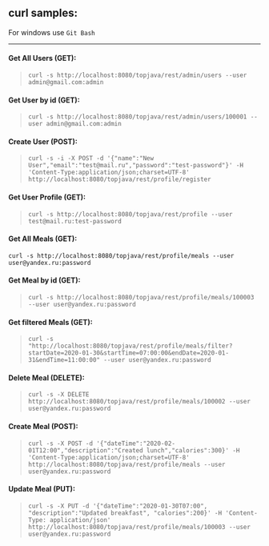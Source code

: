 ## curl samples:
 For windows use `Git Bash`

-------------------------------------------
#### Get All Users (GET):
>`curl -s http://localhost:8080/topjava/rest/admin/users --user admin@gmail.com:admin`

#### Get User by id (GET):
>`curl -s http://localhost:8080/topjava/rest/admin/users/100001 --user admin@gmail.com:admin`

#### Create User (POST):
>`curl -s -i -X POST -d '{"name":"New User","email":"test@mail.ru","password":"test-password"}' -H 'Content-Type:application/json;charset=UTF-8' http://localhost:8080/topjava/rest/profile/register`

#### Get User Profile (GET):
>`curl -s http://localhost:8080/topjava/rest/profile --user test@mail.ru:test-password`

#### Get All Meals (GET):
`curl -s http://localhost:8080/topjava/rest/profile/meals --user user@yandex.ru:password`

#### Get Meal by id (GET):
>`curl -s http://localhost:8080/topjava/rest/profile/meals/100003  --user user@yandex.ru:password`

#### Get filtered Meals (GET):
>`curl -s "http://localhost:8080/topjava/rest/profile/meals/filter?startDate=2020-01-30&startTime=07:00:00&endDate=2020-01-31&endTime=11:00:00" --user user@yandex.ru:password`

#### Delete Meal (DELETE):
>`curl -s -X DELETE http://localhost:8080/topjava/rest/profile/meals/100002 --user user@yandex.ru:password`

#### Create Meal (POST):
>`curl -s -X POST -d '{"dateTime":"2020-02-01T12:00","description":"Created lunch","calories":300}' -H 'Content-Type:application/json;charset=UTF-8' http://localhost:8080/topjava/rest/profile/meals --user user@yandex.ru:password`

#### Update Meal (PUT):
>`curl -s -X PUT -d '{"dateTime":"2020-01-30T07:00", "description":"Updated breakfast", "calories":200}' -H 'Content-Type: application/json' http://localhost:8080/topjava/rest/profile/meals/100003 --user user@yandex.ru:password`